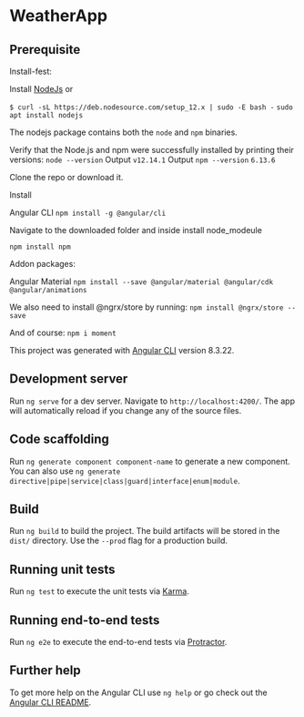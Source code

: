 # WeatherApp


## Prerequisite

Install-fest:

Install [NodeJs](https://nodejs.org/en/download/) or

 `$ curl -sL https://deb.nodesource.com/setup_12.x | sudo -E bash -`
 `sudo apt install nodejs`

The nodejs package contains both the `node` and `npm` binaries.

Verify that the Node.js and npm were successfully installed by printing their versions:
`node --version`
Output
`v12.14.1`
Output
`npm --version`
`6.13.6`

Clone the repo or download it.

Install 

Angular CLI
`npm install -g @angular/cli`

Navigate to the downloaded folder and inside install node_modeule

`npm install npm`

Addon packages:

Angular Material
`npm install --save @angular/material @angular/cdk @angular/animations`

We also need to install @ngrx/store by running:
`npm install @ngrx/store --save`

And of course:
`npm i moment`





This project was generated with [Angular CLI](https://github.com/angular/angular-cli) version 8.3.22.

## Development server

Run `ng serve` for a dev server. Navigate to `http://localhost:4200/`. The app will automatically reload if you change any of the source files.

## Code scaffolding

Run `ng generate component component-name` to generate a new component. You can also use `ng generate directive|pipe|service|class|guard|interface|enum|module`.

## Build

Run `ng build` to build the project. The build artifacts will be stored in the `dist/` directory. Use the `--prod` flag for a production build.

## Running unit tests

Run `ng test` to execute the unit tests via [Karma](https://karma-runner.github.io).

## Running end-to-end tests

Run `ng e2e` to execute the end-to-end tests via [Protractor](http://www.protractortest.org/).

## Further help

To get more help on the Angular CLI use `ng help` or go check out the [Angular CLI README](https://github.com/angular/angular-cli/blob/master/README.md).
